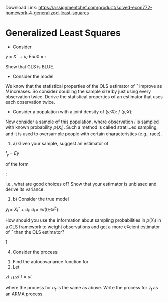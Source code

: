 Download Link: https://assignmentchef.com/product/solved-econ772-homework-4-generalized-least-squares
<br>
<h1>Generalized Least Squares</h1>

<ul>

 <li>Consider</li>

</ul>

<em>y </em>= <em>X¯ </em>+ <em>u; Euu</em>0 = ­<em>:</em>

Show that GLS is BLUE.

<ul>

 <li>Consider the model</li>

</ul>

We know that the statistical properties of the OLS estimator of <em>¯ </em>improve as <em>N </em>increases. So consider doubling the sample size by just using every observation twice. Derive the statistical properties of an estimator that uses each observation twice.

<ul>

 <li>Consider a population with a joint density of (<em>y;X</em>): <em>f </em>(<em>y;X</em>)<em>:</em></li>

</ul>

Now consider a sample of this population,  where observation <em>i </em>is sampled with known probability <em>p</em>(<em>X<sub>i</sub></em>). Such a method is called strati…ed sampling, and it is used to oversample people with certain characteristics (e.g., race).

<ol>

 <li>a) Given your sample, suggest an estimator of</li>

</ol>

<em>¹<sub>y </sub></em>= <em>Ey</em>

of the form

;

i.e., what are good choices of? Show that your estimator is unbiased and derive its variance.

<ol>

 <li>b) Consider the true model</li>

</ol>

<em>y<sub>i </sub></em>= <em>X<sub>i</sub>¯ </em>+ <em>u<sub>i</sub>; u<sub>i </sub></em>» <em>iid</em>(0<em>;¾</em><sup>2</sup>)<em>:</em>

How should you use the information about sampling probabilities in <em>p</em>(<em>X<sub>i</sub></em>) in a GLS framework to weight observations and get a more e¢cient estimator of <em>¯ </em>than the OLS estimator?

1

4) Consider the process

<ol>

 <li>Find the autocovariance function for</li>

 <li>Let</li>

</ol>

<em>z</em><em>t </em>¡ <em>µz</em><em>t</em><sub>¡</sub>1 = <em>u</em><em>t</em>

where the process for <em>u<sub>t </sub></em>is the same as above. Write the process for <em>z<sub>t </sub></em>as an ARMA process.